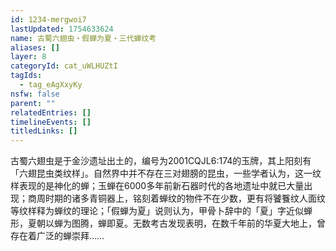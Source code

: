 ```yaml
---
id: 1234-mergwoi7
lastUpdated: 1754633624
name: 古蜀六翅虫・假蝉为夏・三代蝉纹考
aliases: []
layer: 8
categoryId: cat_uWLHUZtI
tagIds:
  - tag_eAgXxyKy
nsfw: false
parent: ""
relatedEntries: []
timelineEvents: []
titledLinks: []
---
```


古蜀六翅虫是于金沙遗址出土的，编号为2001CQJL6:174的玉牌，其上阳刻有「六翅昆虫类纹样」。自然界中并不存在三对翅膀的昆虫，一些学者认为，这一纹样表现的是神化的蝉；玉蝉在6000多年前新石器时代的各地遗址中就已大量出现；商周时期的诸多青铜器上，铭刻着蝉纹的物件不在少数，更有将饕餮纹人面纹等纹样释为蝉纹的理论；「假蝉为夏」说则认为，甲骨卜辞中的「夏」字近似蝉形，夏朝以蝉为图腾，蝉即夏。无数考古发现表明，在数千年前的华夏大地上，曾存在着广泛的蝉崇拜……